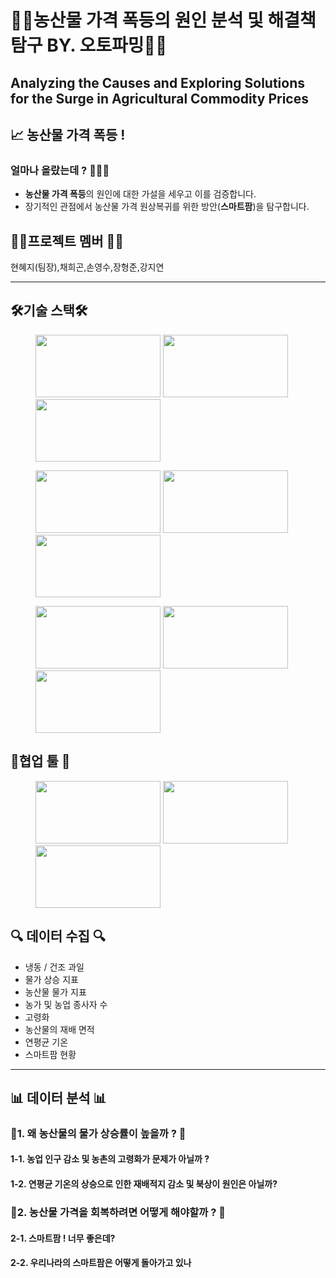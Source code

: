 # 🌽🍎농산물 가격 폭등의 원인 분석 및 해결책 탐구  BY. 오토파밍🍎🌽


## Analyzing the Causes and Exploring Solutions for the Surge in Agricultural Commodity Prices

## 📈 농산물 가격 폭등 ! 
### 얼마나 올랐는데 ? 🍎🍐🧅

* **농산물 가격 폭등**의 원인에 대한 가설을 세우고 이를 검증합니다.
* 장기적인 관점에서 농산물 가격 원상복귀를 위한 방안(**스마트팜**)을 탐구합니다. 


## 🙆‍♀️프로젝트 멤버 🙆‍♂️
현혜지(팀장),채희곤,손영수,장형준,강지연

---
## 🛠기술 스택🛠
<figure class="thrid"> 
    <img src="https://blog.kakaocdn.net/dn/TGhFr/btqH51vF2zk/yeiuBLGTwMHidPEI0LUnKk/img.png"  width="200" height="100"/>
    <img src="https://upload.wikimedia.org/wikipedia/commons/thumb/e/ed/Pandas_logo.svg/2560px-Pandas_logo.svg.png"  width="200" height="100"/>
    <img src="https://blog.kakaocdn.net/dn/blHqYI/btqYveNxEkG/Wc2w2uuQ5aBKhhCuy3YqV1/img.png"  width="200" height="100"/>
</figure>
<figure class="thrid"> 
    <img src="https://i.namu.wiki/i/vkGpBcmks1_NcJW0HUFa6jlwlM6h11B-8nxRRX4bYC703H4nLo7j4dQdRCC32gz8Q-BqRcAnQgFSXMjB8jPohg.svg"  width="200" height="100"/>
    <img src="https://velog.velcdn.com/images/nari120/post/b14b4105-a561-4cc3-bc9f-87a5ee4eb1b6/aws.png"  width="200" height="100"/>
    <img src="https://images.velog.io/images/jeongjae96/post/8484124c-be27-4c41-901b-6581746a50eb/numpy.png"  width="200" height="100"/>
</figure>
<figure class="thrid"> 
    <img src="https://blog.kakaocdn.net/dn/RUwEA/btrpGAwzW8E/piuN8aEJubo0gWkX8Gy7sk/img.jpg"  width="200" height="100"/>
    <img src="https://velog.velcdn.com/images/ujeongoh/post/f135b190-6240-4845-85aa-639246f55740/image.png"  width="200" height="100"/>
    <img src="https://velog.velcdn.com/images/thevlakk/post/46741c70-df17-4475-a502-2aa92458e9f2/image.png"  width="200" height="100"/>
</figure>

## 📝협업 툴 📝
<figure class="thrid"> 
    <img src="https://miro.medium.com/v2/resize:fit:1125/0*N1fmHtI8gmkH_2Vu.png"  width="200" height="100"/>
    <img src="https://1000logos.net/wp-content/uploads/2021/06/Slack-logo.png"  width="200" height="100"/>
    <img src="https://deltl.de/wp-content/uploads/2024/01/FigJam.png"  width="200" height="100"/>
</figure>

##  🔍 데이터 수집 🔍
* 냉동 / 건조 과일 
* 물가 상승 지표
* 농산물 물가 지표
* 농가 및 농업 종사자 수 
* 고령화 
* 농산물의 재배 면적 
* 연평균 기온
* 스마트팜 현황
---
## 📊 데이터 분석 📊

###  🍎1. 왜 농산물의 물가 상승률이 높을까 ? 🍎
####  1-1. 농업 인구 감소 및 농촌의 고령화가 문제가 아닐까 ? 
#### 1-2. 연평균 기온의 상승으로 인한 재배적지 감소 및 북상이 원인은 아닐까?
### 🧅2. 농산물 가격을 회복하려면 어떻게 해야할까 ? 🧅
#### 2-1.  스마트팜 ! 너무 좋은데? 
#### 2-2. 우리나라의 스마트팜은 어떻게 돌아가고 있나 
